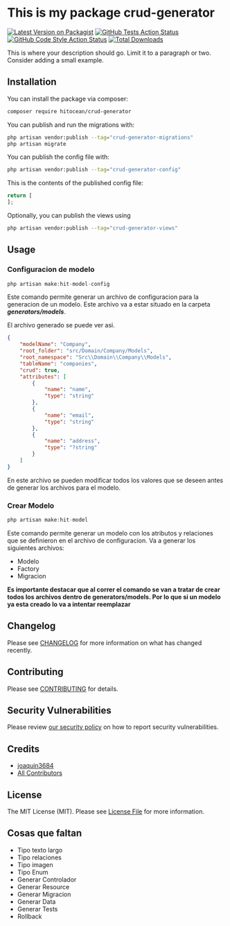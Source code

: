 # This is my package crud-generator

[![Latest Version on Packagist](https://img.shields.io/packagist/v/vadiun-dev/crud-generator.svg?style=flat-square)](https://packagist.org/packages/vadiun-dev/crud-generator)
[![GitHub Tests Action Status](https://img.shields.io/github/actions/workflow/status/vadiun-dev/crud-generator/run-tests.yml?branch=main&label=tests&style=flat-square)](https://github.com/vadiun-dev/crud-generator/actions?query=workflow%3Arun-tests+branch%3Amain)
[![GitHub Code Style Action Status](https://img.shields.io/github/actions/workflow/status/vadiun-dev/crud-generator/fix-php-code-style-issues.yml?branch=main&label=code%20style&style=flat-square)](https://github.com/vadiun-dev/crud-generator/actions?query=workflow%3A"Fix+PHP+code+style+issues"+branch%3Amain)
[![Total Downloads](https://img.shields.io/packagist/dt/vadiun-dev/crud-generator.svg?style=flat-square)](https://packagist.org/packages/vadiun-dev/crud-generator)

This is where your description should go. Limit it to a paragraph or two. Consider adding a small example.

## Installation

You can install the package via composer:

```bash
composer require hitocean/crud-generator
```

You can publish and run the migrations with:

```bash
php artisan vendor:publish --tag="crud-generator-migrations"
php artisan migrate
```

You can publish the config file with:

```bash
php artisan vendor:publish --tag="crud-generator-config"
```

This is the contents of the published config file:

```php
return [
];
```

Optionally, you can publish the views using

```bash
php artisan vendor:publish --tag="crud-generator-views"
```

## Usage

### Configuracion de modelo
```php
php artisan make:hit-model-config
```
Este comando permite generar un archivo de configuracion para la generacion de un modelo. Este archivo va a estar situado en la carpeta _**generators/models**_. 

El archivo generado se puede ver asi.

```json
{
    "modelName": "Company",
    "root_folder": "src/Domain/Company/Models",
    "root_namespace": "Src\\Domain\\Company\\Models",
    "tableName": "companies",
    "crud": true,
    "attributes": [
        {
            "name": "name",
            "type": "string"
        },
        {
            "name": "email",
            "type": "string"
        },
        {
            "name": "address",
            "type": "?string"
        }
    ]
}
```
En este archivo se pueden modificar todos los valores que se deseen antes de generar los archivos para el modelo. 

### Crear Modelo
```php
php artisan make:hit-model
```

Este comando permite generar un modelo con los atributos y relaciones que se definieron en el archivo de configuracion.
Va a generar los siguientes archivos:
- Modelo
- Factory
- Migracion

**Es importante destacar que al correr el comando se van a tratar de crear todos los archivos dentro de generators/models. Por lo que si un modelo ya esta creado lo va a intentar reemplazar**

## Changelog

Please see [CHANGELOG](CHANGELOG.md) for more information on what has changed recently.

## Contributing

Please see [CONTRIBUTING](CONTRIBUTING.md) for details.

## Security Vulnerabilities

Please review [our security policy](../../security/policy) on how to report security vulnerabilities.

## Credits

- [joaquin3684](https://github.com/vadiun-dev)
- [All Contributors](../../contributors)

## License

The MIT License (MIT). Please see [License File](LICENSE.md) for more information.

## Cosas que faltan
- Tipo texto largo
- Tipo relaciones
- Tipo imagen
- Tipo Enum
- Generar Controlador
- Generar Resource
- Generar Migracion
- Generar Data
- Generar Tests
- Rollback
